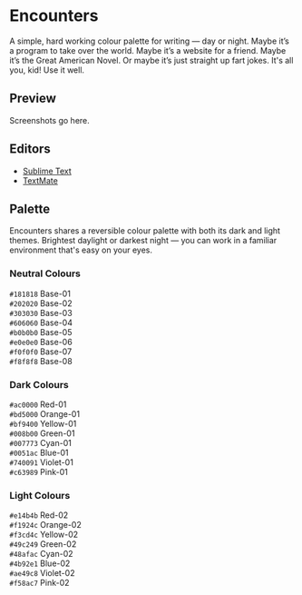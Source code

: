 # Encounters

A simple, hard working colour palette for writing — day or night. Maybe it’s a program to take over the world. Maybe it’s a website for a friend. Maybe it’s the Great American Novel. Or maybe it’s just straight up fart jokes. It's all you, kid! Use it well.

## Preview

Screenshots go here.

## Editors

* [Sublime Text](http://www.sublimetext.com)
* [TextMate](http://macromates.com)

## Palette

Encounters shares a reversible colour palette with both its dark and light themes. Brightest daylight or darkest night — you can work in a familiar environment that's easy on your eyes.

### Neutral Colours

`#181818` Base-01  
`#202020` Base-02  
`#303030` Base-03  
`#606060` Base-04  
`#b0b0b0` Base-05  
`#e0e0e0` Base-06  
`#f0f0f0` Base-07  
`#f8f8f8` Base-08  

### Dark Colours

`#ac0000` Red-01  
`#bd5000` Orange-01  
`#bf9400` Yellow-01  
`#008b00` Green-01  
`#007773` Cyan-01  
`#0051ac` Blue-01  
`#740091` Violet-01  
`#c63989` Pink-01  

### Light Colours

`#e14b4b` Red-02  
`#f1924c` Orange-02  
`#f3cd4c` Yellow-02  
`#49c249` Green-02  
`#48afac` Cyan-02  
`#4b92e1` Blue-02  
`#ae49c8` Violet-02  
`#f58ac7` Pink-02  
